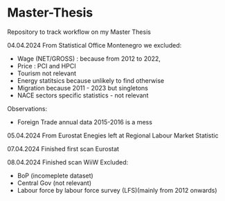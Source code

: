 # Master-Thesis
Repository to track workflow on my Master Thesis

04.04.2024
From Statistical Office Montenegro we excluded:
- Wage (NET/GROSS) : because from 2012 to 2022,
- Price : PCI and HPCI
- Tourism not relevant
- Energy statitsics because unlikely to find otherwise
- Migration because 2011 - 2023 but singletons
- NACE sectors specific statistics - not relevant

Observations:
- Foreign Trade annual data 2015-2016 is a mess

05.04.2024
From Eurostat
Enegies left at Regional Labour Market Statistic

07.04.2024
Finished first scan Eurostat

08.04.2024
Finished scan WiiW
Excluded:
- BoP (incomeplete dataset)
- Central Gov (not relevant)
- Labour force by labour force survey (LFS)(mainly from 2012 onwards)